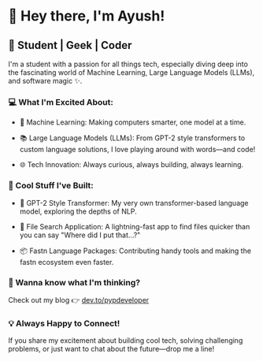 # 👋 Hey there, I'm Ayush!

## 🚀 Student | Geek | Coder

I'm a student with a passion for all things tech, especially diving deep into the fascinating world of Machine Learning, Large Language Models (LLMs), and software magic ✨.

### 💻 What I'm Excited About:

- 🤖 Machine Learning: Making computers smarter, one model at a time.

- 📚 Large Language Models (LLMs): From GPT-2 style transformers to custom language solutions, I love playing around with words—and code!

- 🌐 Tech Innovation: Always curious, always building, always learning.

### 🔧 Cool Stuff I've Built:

- 🤖 GPT-2 Style Transformer: My very own transformer-based language model, exploring the depths of NLP.

- 📁 File Search Application: A lightning-fast app to find files quicker than you can say "Where did I put that...?"

- 📦 Fastn Language Packages: Contributing handy tools and making the fastn ecosystem even faster.

### 📝 Wanna know what I'm thinking?

Check out my blog 👉 [dev.to/pypdeveloper](dev.to/pypdeveloper)

### 💡 Always Happy to Connect!

If you share my excitement about building cool tech, solving challenging problems, or just want to chat about the future—drop me a line!
